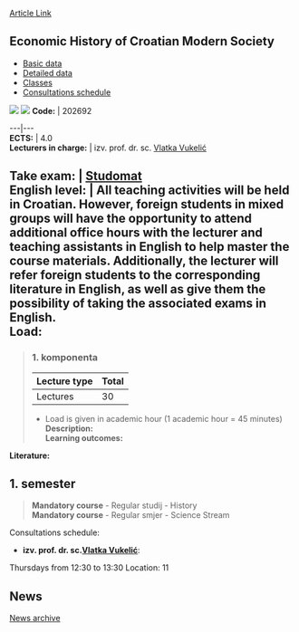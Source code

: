 [Article Link](https://www.fhs.hr/en/course/ecohis_a)

## Economic History of Croatian Modern Society
  * [Basic data](https://www.fhs.hr/en/course/ecohis_a#v1id-523771_393147_1_0 "Basic data")
  * [Detailed data](https://www.fhs.hr/en/course/ecohis_a#v1id-523771_393147_1_1 "Detailed data")
  * [Classes](https://www.fhs.hr/en/course/ecohis_a#v1id-523771_393147_1_2 "Classes")
  * [Consultations schedule](https://www.fhs.hr/en/course/ecohis_a#v1id-523771_393147_1_3 "Consultations schedule")


[![](https://www.fhs.hr/img/flags/gif/hr.gif)](https://www.fhs.hr/predmet/gphmd) [![](https://www.fhs.hr/img/flags/gif/gb.gif)](https://www.fhs.hr/en/course/ecohis_a)
**Code:** |  202692  
  
---|---  
**ECTS:** |  4.0   
**Lecturers in charge:** |  izv. prof. dr. sc. [Vlatka Vukelić](https://www.fhs.hr/staff/vlatka.vukelic)   
  
**Take exam:** |  [Studomat](http://www.isvu.hr/studomat)  
**English level:** |  All teaching activities will be held in Croatian. However, foreign students in mixed groups will have the opportunity to attend additional office hours with the lecturer and teaching assistants in English to help master the course materials. Additionally, the lecturer will refer foreign students to the corresponding literature in English, as well as give them the possibility of taking the associated exams in English.   
**Load:**  
---  
> ### 1. komponenta
> | Lecture type | Total  
> ---|---  
> Lectures | 30  
> * Load is given in academic hour (1 academic hour = 45 minutes)   
**Description:**  
> **Learning outcomes:**  

  
**Literature:**  

  
**1. semester**  
---  
> **Mandatory course** - Regular studij - History  
>  **Mandatory course** - Regular smjer - Science Stream  
>   
Consultations schedule: 
  * **izv. prof. dr. sc.[Vlatka Vukelić](https://www.fhs.hr/staff/vlatka.vukelic)**: 
  
Thursdays from 12:30 to 13:30
Location: 11 


## News
[News archive](https://www.fhs.hr/en/course/ecohis_a?@=218ep#news_116990 "News archive")
